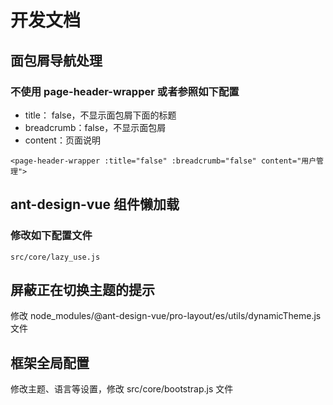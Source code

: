 # 开发文档

## 面包屑导航处理
### 不使用 page-header-wrapper 或者参照如下配置
- title： false，不显示面包屑下面的标题
- breadcrumb：false，不显示面包屑
- content：页面说明
```
<page-header-wrapper :title="false" :breadcrumb="false" content="用户管理">
```

## ant-design-vue 组件懒加载
### 修改如下配置文件
```
src/core/lazy_use.js
```

## 屏蔽正在切换主题的提示
修改 node_modules/@ant-design-vue/pro-layout/es/utils/dynamicTheme.js 文件

## 框架全局配置
修改主题、语言等设置，修改 src/core/bootstrap.js 文件
